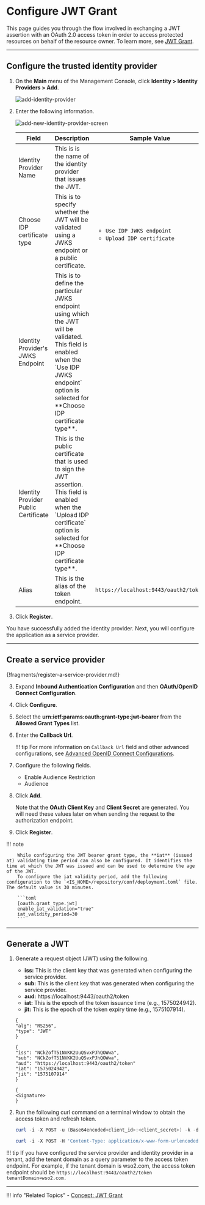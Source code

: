 # Configure JWT Grant

This page guides you through the flow involved in exchanging a JWT assertion with an OAuth 2.0 access token in order to access protected resources on behalf of the resource owner. To learn more, see [JWT Grant](../../../references/concepts/authorization/jwt-bearer-grant_type).

----

## Configure the trusted identity provider

1.	On the **Main** menu of the Management Console, click **Identity > Identity Providers > Add**. 

	![add-identity-provider](../../../assets/img/fragments/add-identity-provider.png)

2.	Enter the following information.

    ![add-new-identity-provider-screen](../../../assets/img/fragments/add-new-identity-provider-screen.png)
	
	<table>
		<thead>
			<tr>
				<th>Field</th>
				<th>Description</th>
				<th>Sample Value</th>
			</tr>
		</thead>
		<tbody>
			<tr>
				<td>Identity Provider Name</td>
				<td>This is is the name of the identity provider that issues the JWT.</td>
				<td></td>
			</tr>
			<tr>
				<td>Choose IDP certificate type</td>
				<td>This is to specify whether the JWT will be validated using a JWKS endpoint or a public certificate.</td>
				<td>
					<ul>
						<li><code>Use IDP JWKS endpoint</code></li>
						<li><code>Upload IDP certificate</code></li>
					</ul>
				</td>
			</tr>
			<tr>
				<td>Identity Provider's JWKS Endpoint</td>
				<td>This is to define the particular JWKS endpoint using which the JWT will be validated. <br> This field is enabled when the `Use IDP JWKS endpoint` option is selected for **Choose IDP certificate type**.</td>
				<td></td>
			</tr>
			<tr>
				<td>Identity Provider Public Certificate</td>
				<td>This is the public certificate that is used to sign the JWT assertion.  <br> This field is enabled when the `Upload IDP certificate` option is selected for **Choose IDP certificate type**.</td>
				<td></td>
			</tr>
			<tr>
				<td>Alias</td>
				<td>This is the alias of the token endpoint.</td>
				<td><code>https://localhost:9443/oauth2/token</code></td>
			</tr>
		</tbody>
	</table>	
	
3.	Click **Register**.

You have successfully added the identity provider. Next, you will configure the application as a service provider.

----

## Create a service provider

{!fragments/register-a-service-provider.md!}

3. Expand **Inbound Authentication Configuration** and then **OAuth/OpenID Connect Configuration**. 

4. Click **Configure**.   

5. Select the **urn:ietf:params:oauth:grant-type:jwt-bearer** from the **Allowed Grant Types** list.
        
6. Enter the **Callback Url**.

    !!! tip
        For more information on `Callback Url` field and other advanced configurations, see [Advanced OpenID Connect Configurations](../../../guides/login/oauth-app-config-advanced).
        
7.  Configure the following fields.

    - Enable Audience Restriction
    - Audience

8. Click **Add**. 

    Note that the **OAuth Client Key** and **Client Secret** are generated. You will need these values later on when sending the request to the authorization endpoint.

8.  Click **Register**.

!!! note

		While configuring the JWT bearer grant type, the **iat** (issued at) validating time period can also be configured. It identifies the time at which the JWT was issued and can be used to determine the age of the JWT.
		To configure the iat validity period, add the following configuration to the `<IS_HOME>/repository/conf/deployment.toml` file. The default value is 30 minutes. 
		
		```toml
		[oauth.grant_type.jwt]
		enable_iat_validation="true"
		iat_validity_period=30
		```

----

## Generate a JWT

1. Generate a request object (JWT) using the following. 

    - **iss:** This is the client key that was generated when configuring the service provider.
    - **sub:** This is the client key that was generated when configuring the service provider.
    - **aud:** https://localhost:9443/oauth2/token
    - **iat:** This is the epoch of the token issuance time (e.g., 1575024942).
    - **jit:** This is the epoch of the token expiry time (e.g., 1575107914).

    ```tab="Example"
    {
    "alg": "RS256",
    "type": "JWT"
    }

    {
    "iss": "NCkZofT51NVKK2UuQSvxPJhQOWwa",
    "sub": "NCkZofT51NVKK2UuQSvxPJhQOWwa", 
    "aud": "https://localhost:9443/oauth2/token"
    "iat": "1575024942",
    "jit": "1575107914"
    }

    {
    <Signature>
    }
    ```

2. Run the following curl command on a terminal window to obtain the access token and refresh token.

	``` powershell tab="Request Format"
	curl -i -X POST -u (Base64encoded<client_id>:<client_secret>) -k -d 'grant_type=urn:ietf:params:oauth:grant-type:jwt-bearer&assertion=<jwt_token>' -H 'Content-Type: application/x-www-form-urlencoded' <token_endpoint>
	``` 

	``` powershell tab="Sample Request"
	curl -i -X POST -H 'Content-Type: application/x-www-form-urlencoded' -u bBhEoE2wIpU1zB8HA3GfvZz8xxAa:RKgXUC3pTRQg9xPpNwyuTPGtnSQa -k -d 'grant_type=urn:ietf:params:oauth:grant-type:jwt-bearer&assertion=eyJhbGciOiJSUzI1NiJ9.eyJleHAiOjE0NTgxNjY5ODUsInN1YiI6ImFkbWluIiwibmJmIjoxNDU4MTA2OTg1LCJhdWQiOlsiaHR0cHM6XC9cL2xvY2FsaG9zdDo5NDQzXC9vYXV0aDJcL3Rva2VuIiwid3NvMi1JUyJdLCJpc3MiOiJqd3RJRFAiLCJqdGkiOiJUb2tlbjU2NzU2IiwiaWF0IjoxNDU4MTA2OTg1fQ.ZcxdoTVEsWoil80ne42QzmsfelMWyjRZJEjUK1c2vMZJjjtrZnsWExyCA5tN6iXYFAXC_7rkFuuNSgOlBi51MNLPZw3WcgGI52j6apGEW92V2tib9zRRWOeLQLAdo8ae8KzLp7kuKZ2XunfQ2WYU9TvvLDm_vp5ruuYz3ZZrJOc' https://localhost:9443/oauth2/token 
	```

!!! tip
    If you have configured the service provider and identity provider in a tenant, add the tenant domain as a query parameter to the access token endpoint. For example, if the tenant domain is wso2.com, the access token endpoint should be `https://localhost:9443/oauth2/token tenantDomain=wso2.com.`

---

!!! info "Related Topics"
    - [Concept: JWT Grant](../../../references/concepts/authorization/jwt-bearer-grant_type)
    